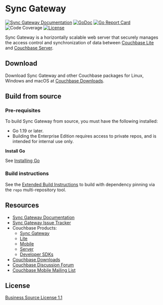 # Sync Gateway

[![Sync Gateway Documentation](https://img.shields.io/badge/documentation-current-blue.svg)][SG_DOCS]
[![GoDoc](https://godoc.org/github.com/couchbase/sync_gateway?status.svg)](https://godoc.org/github.com/couchbase/sync_gateway)
[![Go Report Card](https://goreportcard.com/badge/github.com/couchbase/sync_gateway)](https://goreportcard.com/report/github.com/couchbase/sync_gateway)
![Code Coverage](https://jenkins.sgwdev.com/buildStatus/icon?job=MasterIntegration&subject=coverage&status=${lineCoverage}&color=${colorLineCoverage})
[![License](https://img.shields.io/badge/license-BSL%201.1-lightgrey)](https://github.com/couchbase/sync_gateway/blob/main/LICENSE)

Sync Gateway is a horizontally scalable web server that securely manages the access control and
synchronization of data between [Couchbase Lite][CB_LITE] and [Couchbase Server][CB_SERVER].

## Download

Download Sync Gateway and other Couchbase packages for Linux, Windows and macOS at [Couchbase Downloads][CB_DOWNLOAD].

## Build from source

### Pre-requisites

To build Sync Gateway from source, you must have the following installed:

* Go 1.19 or later.
* Building the Enterprise Edition requires access to private repos, and is intended for internal use only.

**Install Go**

See [Installing Go](https://golang.org/doc/install)

### Build instructions

See the [Extended Build Instructions](docs/BUILD.md) to build with dependency pinning via the `repo` multi-repository tool.

## Resources

- [Sync Gateway Documentation][SG_DOCS]
- [Sync Gateway Issue Tracker][SG_ISSUES]
- Couchbase Products:
    - [Sync Gateway][CB_GATEWAY]
    - [Lite][CB_LITE]
    - [Mobile][CB_MOBILE]
    - [Server][CB_SERVER]
    - [Developer SDKs][CB_SDK]
- [Couchbase Downloads][CB_DOWNLOAD]
- [Couchbase Discussion Forum][CB_FORUM]
- [Couchbase Mobile Mailing List][MAILING_LIST]

## License

[Business Source License 1.1](https://github.com/couchbase/sync_gateway/blob/main/LICENSE)

[CB_MOBILE]: https://www.couchbase.com/products/mobile
[CB_GATEWAY]: https://www.couchbase.com/products/sync-gateway
[CB_LITE]: https://www.couchbase.com/products/lite
[CB_SERVER]: https://www.couchbase.com/products/server
[CB_SDK]: https://www.couchbase.com/products/developer-sdk
[CB_DOWNLOAD]: https://www.couchbase.com/downloads
[CB_FORUM]: http://forums.couchbase.com
[SG_REPO]: https://github.com/couchbase/sync_gateway
[SG_DOCS]: https://docs.couchbase.com/sync-gateway/current/introduction.html
[SG_ISSUES]: https://github.com/couchbase/sync_gateway/issues?q=is%3Aissue+is%3Aopen
[MAILING_LIST]: https://groups.google.com/forum/?fromgroups#!forum/mobile-couchbase
